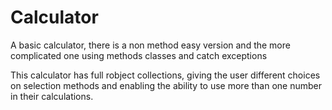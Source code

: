 # Calculator
A basic calculator, there is a non method easy version and the more complicated one using methods classes and catch exceptions


This calculator has full robject collections, giving the user different choices on selection methods and enabling the ability to use more than one number in their calculations.
